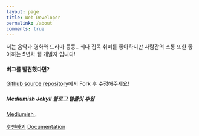 ```yaml
---
layout: page
title: Web Developer
permalink: /about
comments: true
---
```


<div class="row justify-content-between">
<div class="col-md-8 pr-5">

<p>저는 음악과 영화와 드라마 등등.. 죄다 집콕 취미를 좋아하지만 사람간의 소통 또한 좋아하는 5년차 웹 개발자 입니다!</p>

<h4>버그를 발견했다면?</h4>

<p><a href="https://github.com/juliusCho/juliusCho.github.io">Github source repository</a>에서 Fork 후 수정해주세요!</p>

</div>

<div class="col-md-4">

<div class="sticky-top sticky-top-80">
<h5>Mediumish Jekyll 블로그 템플릿 후원</h5>

<a target="_blank" href="https://github.com/wowthemesnet/mediumish-theme-jekyll">Mediumish <i class="fab fa-github"></i></a>.</p>

<a target="_blank" href="https://www.wowthemes.net/donate/" class="btn btn-danger">후원하기</a> <a target="_blank" href="https://bootstrapstarter.com/bootstrap-templates/template-mediumish-bootstrap-jekyll/" class="btn btn-warning">Documentation</a>

</div>
</div>
</div>
